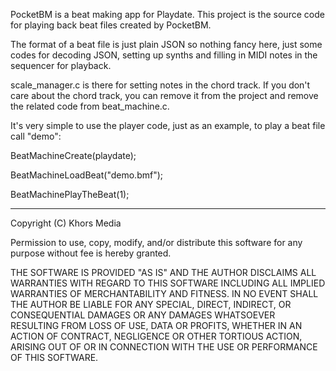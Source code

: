 PocketBM is a beat making app for Playdate. This project is the source code for playing back beat files created by PocketBM.

The format of a beat file is just plain JSON so nothing fancy here, just some codes for decoding JSON, setting up synths and filling in MIDI notes in the sequencer for playback.

scale_manager.c is there for setting notes in the chord track. If you don't care about the chord track, you can remove it from the project and remove the related code from beat_machine.c.

It's very simple to use the player code, just as an example, to play a beat file call "demo":

BeatMachineCreate(playdate);

BeatMachineLoadBeat("demo.bmf");

BeatMachinePlayTheBeat(1);


--------------------------------------------------------------------------------
Copyright (C) Khors Media

Permission to use, copy, modify, and/or distribute this software for any
purpose without fee is hereby granted.

THE SOFTWARE IS PROVIDED "AS IS" AND THE AUTHOR DISCLAIMS ALL WARRANTIES WITH
REGARD TO THIS SOFTWARE INCLUDING ALL IMPLIED WARRANTIES OF MERCHANTABILITY AND
FITNESS. IN NO EVENT SHALL THE AUTHOR BE LIABLE FOR ANY SPECIAL, DIRECT,
INDIRECT, OR CONSEQUENTIAL DAMAGES OR ANY DAMAGES WHATSOEVER RESULTING FROM
LOSS OF USE, DATA OR PROFITS, WHETHER IN AN ACTION OF CONTRACT, NEGLIGENCE
OR OTHER TORTIOUS ACTION, ARISING OUT OF OR IN CONNECTION WITH THE USE OR
PERFORMANCE OF THIS SOFTWARE.
